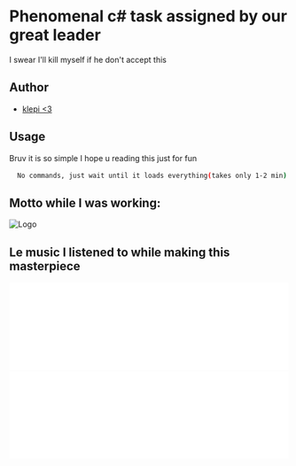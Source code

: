 
# Phenomenal c# task assigned by our great leader

I swear I'll kill myself if he don't accept this


## Author

- [klepi <3](https://github.com/Adklps)


## Usage

Bruv it is so simple I hope u reading this just for fun

```bash
  No commands, just wait until it loads everything(takes only 1-2 min)
```

## Motto while I was working:
![Logo](https://www.boredpanda.com/blog/wp-content/uploads/2022/04/raccoon-memes-instagram-624ae8c78c21d__700.jpg)

## Le music I listened to while making this masterpiece
[![song](https://github.com/Adklps/Taxireborn/blob/main/assets/view%20(1).svg?raw=true)](https://open.spotify.com/track/2aEuA8PSqLa17Y4hKPj5rr?si=41c016acc40a4660)
[![song](https://github.com/Adklps/Taxireborn/blob/main/assets/view%20(2).svg?raw=true)](https://open.spotify.com/track/7GmA9hDInGKV4hH0pvuvcC?si=c1feaf7e4a1f4e35)
